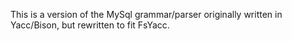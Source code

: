 This is a version of the MySql grammar/parser originally written in Yacc/Bison, but rewritten to fit FsYacc.

